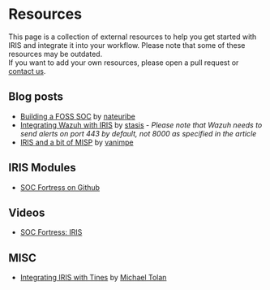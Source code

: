 # Resources

This page is a collection of external resources to help you get started with IRIS and integrate it into your workflow. Please note that some of these resources may be outdated.  
If you want to add your own resources, please open a pull request or [contact us](contact.md).   


## Blog posts 

- [Building a FOSS SOC](https://nateuribe.tech/blog/foss-soc/) by [nateuribe](https://nateuribe.tech/)
- [Integrating Wazuh with IRIS](https://stasis.dev/integrating-wazuh-with-dfir-iris-559bc9b057f1) by [stasis](https://stasis.dev/) - *Please note that Wazuh needs to send alerts on port 443 by default, not 8000 as specified in the article*
- [IRIS and a bit of MISP](https://www.vanimpe.eu/2022/01/05/incident-response-case-management-dfir-iris-and-misp/) by [vanimpe](https://www.vanimpe.eu/)

## IRIS Modules 

- [SOC Fortress on Github](https://github.com/orgs/socfortress/repositories?q=iris&type=all&language=&sort=)

## Videos 

- [SOC Fortress: IRIS](https://www.youtube.com/watch?v=XXyIv_aes4w) 

## MISC 

- [Integrating IRIS with Tines](https://www.tines.com/library/stories/1194357/process-crowdstrike-detections-check-hashes-in-virustotal-and-create-tickets-in-iris?redirected-from=%2Flibrary%2Fstories%3Fs%3Diris) by [Michael Tolan](https://www.linkedin.com/in/michaeltolaneire/)